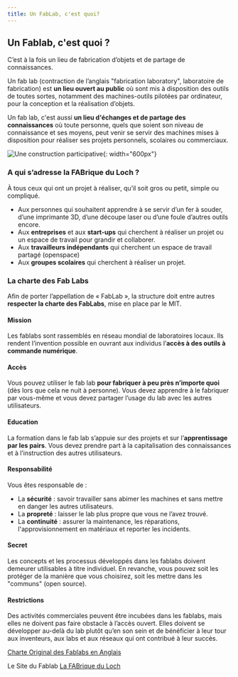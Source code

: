 ```yaml
---
title: Un FabLab, c'est quoi?
---
```


## Un Fablab, c'est quoi ?
C’est à la fois un lieu de fabrication d’objets et de partage de connaissances.

Un fab lab (contraction de l’anglais "fabrication laboratory", laboratoire de fabrication) est **un lieu ouvert au public** où sont mis à disposition des outils de toutes sortes, notamment des machines-outils pilotées par ordinateur, pour la conception et la réalisation d’objets.

Un fab lab, c'est aussi **un lieu d'échanges et de partage des connaissances** où toute personne, quels que soient son niveau de connaissance et ses moyens, peut venir se servir des machines mises à disposition pour réaliser ses projets personnels, scolaires ou commerciaux.

![Une construction participative](assets/images/construction-adherents-960x750.jpg){: width="600px"}

### A qui s’adresse la FABrique du Loch ?
À tous ceux qui ont un projet à réaliser, qu’il soit gros ou petit, simple ou compliqué.
- Aux personnes qui souhaitent apprendre à se servir d’un fer à souder, d’une imprimante 3D, d’une découpe laser ou d’une foule d’autres outils encore.
- Aux **entreprises** et aux **start-ups** qui cherchent à réaliser un projet ou un espace de travail pour grandir et collaborer.
- Aux **travailleurs indépendants** qui cherchent un espace de travail partagé (openspace)
- Aux **groupes scolaires** qui cherchent à réaliser un projet.

### La charte des Fab Labs
Afin de porter l’appellation de « FabLab », la structure doit entre autres **respecter la charte des FabLabs**, mise en place par le MIT.

#### Mission
Les fablabs sont rassemblés en réseau mondial de laboratoires locaux.
Ils rendent l’invention possible en ouvrant aux individus l’**accès à des outils à commande numérique**.

#### Accès
Vous pouvez utiliser le fab lab **pour fabriquer à peu près n’importe quoi** (dès lors que cela ne nuit à personne). Vous devez apprendre à le fabriquer par vous-même et vous devez partager l’usage du lab avec les autres utilisateurs.

#### Education
La formation dans le fab lab s’appuie sur des projets et sur  l’**apprentissage par les pairs**.
Vous devez prendre part à la capitalisation des connaissances et à l’instruction des autres utilisateurs.

#### Responsabilité
Vous êtes responsable de :

- La **sécurité** : savoir travailler sans abimer les machines et sans mettre en danger les autres utilisateurs.
- La **propreté** : laisser le lab plus propre que vous ne l’avez trouvé.
- La **continuité** : assurer la maintenance, les réparations, l'approvisionnement en matériaux et reporter les incidents.

#### Secret
Les concepts et les processus développés dans les fablabs doivent demeurer utilisables à titre individuel.
En revanche, vous pouvez soit les protéger de la manière que vous choisirez, soit les mettre dans les "communs" (open source).

#### Restrictions
Des activités commerciales peuvent être incubées dans les fablabs, mais elles ne doivent pas faire obstacle à l’accès ouvert. Elles doivent se développer au-delà du lab plutôt qu’en son sein et de bénéficier à leur tour aux inventeurs, aux labs et aux réseaux qui ont contribué à leur succès.

[Charte Original des Fablabs en Anglais](http://fab.cba.mit.edu/about/charter/)

Le Site du Fablab
[La FABrique du Loch](https://www.lafabriqueduloch.org/fr/la-fabrique/)
